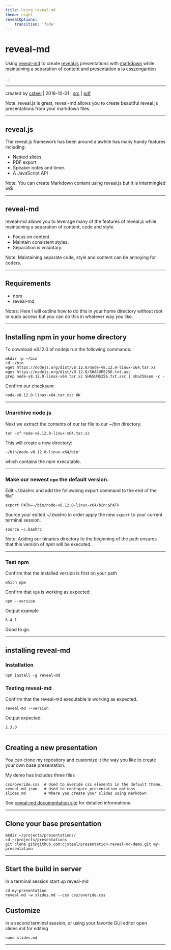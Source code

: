 ```yaml
---
title: Using reveal-md
theme: night
revealOptions:
    transition: 'fade'
---
```

# reveal-md

Using [reveal-md][1] to create [reveal.js][2] presentations with [markdown][3] while maintaining a separation of [content][6] and [presentation][7] a la [csszengarden][8]

.
.

----------------------------------
created by [csteel](https://github.com/csteel) | 2018-10-01 | [src][4] | [pdf][5]


[1]: https://github.com/webpro/reveal-md
[2]: http://lab.hakim.se/reveal-js/
[3]: https://daringfireball.net/projects/markdown/
[4]: https://github.com/cjsteel/presentation-reveal-md-demo
[5]: https://github.com/cjsteel/presentation-reveal-md-demo/blob/master/reveal-md-demo.pdf
[6]: https://alistapart.com/article/separationdilemma
[7]: https://en.wikipedia.org/wiki/Separation_of_content_and_presentation
[8]: http://www.csszengarden.com


Note:  reveal.js is great, reveal-md allows you to create beautiful reveal.js presentations from your markdown files.

----

## reveal.js

The reveal.js framework has been around a awhile  has many handy features including:

* Nested slides
* PDF export
* Speaker notes and timer.
* A JavaScript API

Note: You can create Markdown content using reveal.js but it is intermingled wi$

----

## reveal-md

reveal-md allows you to leverage many of the features of reveal.js while maintaining a separation of content, code and style.

* Focus on content.
* Maintain consistent styles.
* Separation is voluntary.

Note: Maintaining separate code, style and content can be annoying for coders.

----

## Requirements

* npm
* reveal-md

Notes: Here I will outline how to do this in your home directory without root or sudo access but you can do this in whatever way you like.

----

## Installing npm in your home directory

To download v8.12.0 of nodejs run the following commands:

```shell
mkdir -p ~/bin
cd ~/bin
wget https://nodejs.org/dist/v8.12.0/node-v8.12.0-linux-x64.tar.xz
wget https://nodejs.org/dist/v8.12.0/SHASUMS256.txt.asc
grep node-v8.12.0-linux-x64.tar.xz SHASUMS256.txt.asc | sha256sum -c -
```

Confirm our checksum:

```shell
node-v8.12.0-linux-x64.tar.xz: OK
```

----

### Unarchive node.js

Next we extract the contents of our tar file to our ~/bin directory.

```shell
tar -xf node-v8.12.0-linux-x64.tar.xz
```

This will create a new directory:

```shell
~/bin/node-v8.12.0-linux-x64/bin`
```

which contains the *npm* executable.

----

### Make our newest `npm` the default version.

Edit ~/.bashrc and add the followoing export command to the end of the file"

```shell
export PATH=~/bin/node-v8.12.0-linux-x64/bin:$PATH
```

Source your edited *~/.bashrc* in order apply the new `export` to your current terminal session.

```shell
source ~/.bashrc
```

Note: Adding our binaries directory to the beginning of the path ensures that this version of *npm* will be executed.

----

### Test npm

Confirm that the installed version is first on your path

```shell
which npm
```

Confirm that `npm` is working as expected:

```shell
npm --version
```

Output example

```shell
6.4.1
```

Good to go.

----

## installing reveal-md

### Installation

```shell
npm install -g reveal-md
```

### Testing reveal-md

Confirm that the reveal-md executable is working as expected.

```shell
reveal-md --version
```

Output expected:

```shell
2.3.0
```

---

## Creating a new presentation

You can clone my repository and customize it the way you like to create your own base presentation.

My demo has includes three files

```shell
css/overide.css  # Used to overide css elements in the default theme.
reveal-md.json   # Used to configure presentation options
slides.md        # Where you create your slides using markdown
```

See [reveal-md documentation site][1] for detailed informations.

[1]: http://webpro.github.io/reveal-md/

----

## Clone your base presentation

```shell
mkdir ~/projects/presentations/
cd ~/projects/presentations
git clone git@github.com:cjsteel/presentation-reveal-md-demo.git my-presentation
```

----

## Start the build in server

In a terminal session start up reveal-md

```shell
cd my-presentation
reveal-md -w slides.md --css css/overide.css
```

## Customize

In a second terminal session, or using your favortie GUI editor open slides.md for editing

```shell
nano slides.md
```

----

